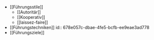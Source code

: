 - [[Führungsstile]]
	- [[Autoritär]]
	- [[Kooperativ]]
	- [[laissez-faire]]
- [[Führungstechniken]]
  id:: 678e057c-dbae-4fe5-bcfb-ee9eae3ad778
- [[Führungsziele]]